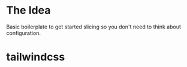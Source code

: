 # The Idea

Basic boilerplate to get started slicing so you don't need to think about configuration.

# tailwindcss
